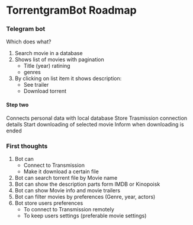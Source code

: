 # TorrentgramBot Roadmap

### Telegram bot
Which does what?
1. Search movie in a database
2. Shows list of movies with pagination
   - Title (year) ratining
   - genres
3. By clicking on list item it shows description:
   - See trailer
   - Download torrent

#### Step two 
Connects personal data with local database 
Store Trasmission connection details
Start downloading of selected movie
Inform when downloading is ended

### First thoughts
1. Bot can
   - Connect to Transmission
   - Make it download a certain file
2. Bot can search torrent file by Movie name
3. Bot can show the description parts form IMDB or Kinopoisk
3. Bot can show Movie info and movie trailers
4. Bot can filter movies by preferences (Genre, year, actors)
5. Bot store users preferences
   - To connect to Transmission remotely
   - To keep users settings (preferable movie settings)

